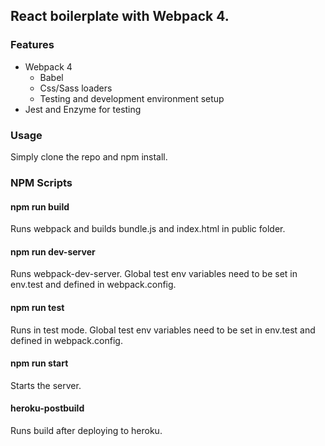 ## React boilerplate with Webpack 4.

### Features
* Webpack 4 
  * Babel
  * Css/Sass loaders
  * Testing and development environment setup
* Jest and Enzyme for testing

### Usage
Simply clone the repo and npm install.

### NPM Scripts
#### **npm run build**
Runs webpack and builds bundle.js and index.html in public folder.

#### **npm run dev-server**
Runs webpack-dev-server. Global test env variables need to be set in env.test and defined in webpack.config.

#### **npm run test**
Runs in test mode. Global test env variables need to be set in env.test and defined in webpack.config.

#### **npm run start**
Starts the server.

#### **heroku-postbuild**
Runs build after deploying to heroku.
